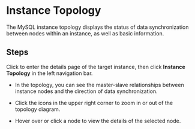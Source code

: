 # Instance Topology

The MySQL instance topology displays the status of data synchronization between nodes within an instance, as well as basic information.

## Steps

Click to enter the details page of the target instance, then click **Instance Topology** in the left navigation bar.

- In the topology, you can see the master-slave relationships between instance nodes and the direction of data synchronization.
- Click the icons in the upper right corner to zoom in or out of the topology diagram.

    <!-- ![Instance Topology](../images/mysqlmap.png) -->

- Hover over or click a node to view the details of the selected node.

    <!-- ![Instance Topology](../images/mysqlmap02.png) -->
